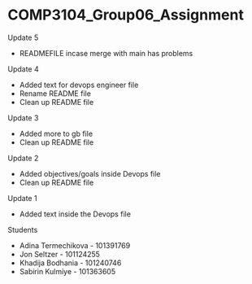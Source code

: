 # COMP3104_Group06_Assignment

Update 5 
- READMEFILE incase merge with main has problems

Update 4
- Added text for devops engineer file
- Rename README file
- Clean up README file

Update 3
- Added more to gb file
- Clean up README file 

Update 2
- Added objectives/goals inside Devops file
- Clean up README file

Update 1
- Added text inside the Devops file

Students
- Adina Termechikova - 101391769
- Jon Seltzer - 101124255
- Khadija Bodhania - 101240746
- Sabirin  Kulmiye - 101363605

